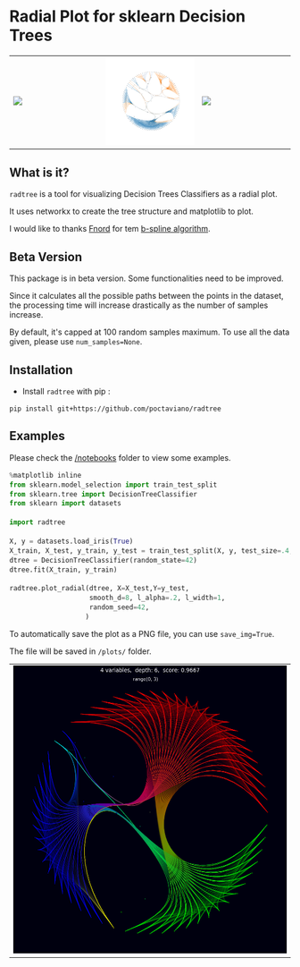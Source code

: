 # Radial Plot for sklearn Decision Trees

<table width="100%">
  <tr>
    <td width="33%"><img src="./assets/iris.png?raw=true" width="100%"></td>
    <td><img src="./assets/bcancer.png?raw=true" width="100%"></td>
    <td width="33%"><img src="./assets/titanic3.png?raw=true" width="100%"></td>
  </tr>
</table>

## What is it?

`radtree` is a tool for visualizing Decision Trees Classifiers as a radial plot.

It uses networkx to create the tree structure and matplotlib to plot.

I would like to thanks <a href='https://stackoverflow.com/users/1429402/fnord'>Fnord</a> for tem <a href='https://stackoverflow.com/questions/34803197/fast-b-spline-algorithm-with-numpy-scipy'>b-spline algorithm</a>.

## Beta Version

This package is in beta version. Some functionalities need to be improved.

Since it calculates all the possible paths between the points in the dataset, the processing time will increase drastically as the number of samples increase.

By default, it's capped at 100 random samples maximum. To use all the data given, please use `num_samples=None`.

## Installation

- Install `radtree` with pip :

```
pip install git+https://github.com/poctaviano/radtree
```

## Examples

Please check the [/notebooks](./notebooks/) folder to view some examples.

```python
%matplotlib inline
from sklearn.model_selection import train_test_split
from sklearn.tree import DecisionTreeClassifier
from sklearn import datasets

import radtree

X, y = datasets.load_iris(True)
X_train, X_test, y_train, y_test = train_test_split(X, y, test_size=.4, random_state=42)
dtree = DecisionTreeClassifier(random_state=42)
dtree.fit(X_train, y_train)

radtree.plot_radial(dtree, X=X_test,Y=y_test,
                    smooth_d=8, l_alpha=.2, l_width=1,
                    random_seed=42,
                   )

```

To automatically save the plot as a PNG file, you can use `save_img=True`.

The file will be saved in `/plots/` folder.

<table width="100%">
  <tr>
    <td><img src="./assets/iris2.png?raw=true" width="100%"></td>
  </tr>
</table>
<!-- <div bgcolor="#000000"><img src="./assets/iris2.png?raw=true" width="90%"></div> -->
